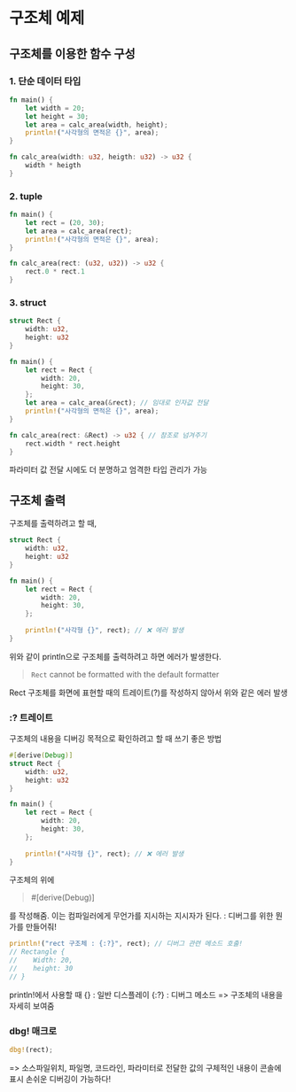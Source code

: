 # 구조체 예제

## 구조체를 이용한 함수 구성
### 1. 단순 데이터 타입
```rust
fn main() {
	let width = 20;
	let height = 30;
	let area = calc_area(width, height);
	println!("사각형의 면적은 {}", area);
}

fn calc_area(width: u32, heigth: u32) -> u32 {
	width * heigth
}
```

### 2. tuple
```rust
fn main() {
	let rect = (20, 30);
	let area = calc_area(rect);
	println!("사각형의 면적은 {}", area);
}

fn calc_area(rect: (u32, u32)) -> u32 {
	rect.0 * rect.1
}
```

### 3. struct
```rust
struct Rect {
	width: u32,
	height: u32
}

fn main() {
	let rect = Rect {
		width: 20,
		height: 30,
	};
	let area = calc_area(&rect); // 임대로 인자값 전달
	println!("사각형의 면적은 {}", area);
}

fn calc_area(rect: &Rect) -> u32 { // 참조로 넘겨주기
	rect.width * rect.height
}
```
파라미터 값 전달 시에도 더 분명하고 엄격한 타입 관리가 가능

## 구조체 출력
구조체를 출력하려고 할 때,
```rust
struct Rect {
	width: u32,
	height: u32
}

fn main() {
	let rect = Rect {
		width: 20,
		height: 30,
	};
	
	println!("사각형 {}", rect); // ❌ 에러 발생
}
```
위와 같이 println으로 구조체를 출력하려고 하면 에러가 발생한다. 
> `Rect` cannot be formatted with the default formatter

Rect 구조체를 화면에 표현할 때의 트레이트(?)를 작성하지 않아서 위와 같은 에러 발생



### :? 트레이트
구조체의 내용을 디버깅 목적으로 확인하려고 할 때 쓰기 좋은 방법
```rust
#[derive(Debug)]
struct Rect {
	width: u32,
	height: u32
}

fn main() {
	let rect = Rect {
		width: 20,
		height: 30,
	};
	
	println!("사각형 {}", rect); // ❌ 에러 발생
}
```
구조체의 위에
> #[derive(Debug)] 

를 작성해줌.
이는 컴파일러에게 무언가를 지시하는 지시자가 된다. : 디버그를 위한 뭔가를 만들어줘!
```rust
println!("rect 구조체 : {:?}", rect); // 디버그 관련 메소드 호출!
// Rectangle {
//	  Width: 20,
//    height: 30
// }
```

println!에서 사용할 때
{} : 일반 디스플레이
{:?} : 디버그 메소드 => 구조체의 내용을 자세히 보여줌
 
 

### dbg! 매크로
```rust
dbg!(rect); 
```

=> 소스파일위치, 파일명, 코드라인, 파라미터로 전달한 값의 구체적인 내용이 콘솔에 표시
손쉬운 디버깅이 가능하다!
